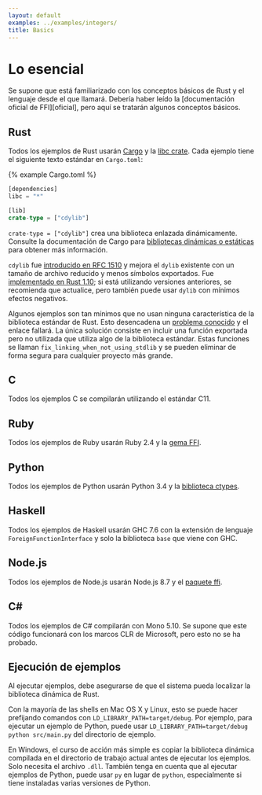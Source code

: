 ```yaml
---
layout: default
examples: ../examples/integers/
title: Basics
---
```


# Lo esencial

Se supone que está familiarizado con los conceptos básicos de Rust
y el lenguaje desde el que llamará. Debería haber leído la
[documentación oficial de FFI][oficial], pero aquí se tratarán
algunos conceptos básicos.

## Rust

Todos los ejemplos de Rust usarán [Cargo] y la [libc crate][libc]. Cada ejemplo tiene el siguiente texto estándar en `Cargo.toml`:

{% example Cargo.toml %}

```rust
[dependencies]
libc = "*"

[lib]
crate-type = ["cdylib"]
```

`crate-type = ["cdylib"]` crea una biblioteca enlazada dinámicamente.
Consulte la documentación de Cargo para
[bibliotecas dinámicas o estáticas][dyn-stat] para obtener más información.

`cdylib` fue [introducido en RFC 1510][rfc1510] y mejora el `dylib`
existente con un tamaño de archivo reducido y menos símbolos exportados.
Fue [implementado en Rust 1.10][rust-1.10]; si está utilizando versiones anteriores,
se recomienda que actualice, pero también puede usar `dylib` con mínimos efectos
negativos.

Algunos ejemplos son tan mínimos que no usan ninguna característica de la biblioteca
estándar de Rust. Esto desencadena un [problema conocido][rust-18807] y el enlace
fallará. La única solución consiste en incluir una función exportada pero no
utilizada que utiliza algo de la biblioteca estándar. Estas funciones se llaman
`fix_linking_when_not_using_stdlib` y se pueden eliminar de forma segura para
cualquier proyecto más grande.

## C

Todos los ejemplos C se compilarán utilizando el estándar C11.

## Ruby

Todos los ejemplos de Ruby usarán Ruby 2.4 y la [gema FFI][gem].

## Python

Todos los ejemplos de Python usarán Python 3.4 y la [biblioteca ctypes][ctypes].

## Haskell

Todos los ejemplos de Haskell usarán GHC 7.6 con la extensión de lenguaje `ForeignFunctionInterface` y solo la biblioteca `base` que viene con GHC.

## Node.js

Todos los ejemplos de Node.js usarán Node.js 8.7 y el [paquete ffi][node-ffi].

## C\#

Todos los ejemplos de C# compilarán con Mono 5.10. Se supone que este código
funcionará con los marcos CLR de Microsoft, pero esto no se ha probado.

## Ejecución de ejemplos

Al ejecutar ejemplos, debe asegurarse de que el sistema pueda localizar
la biblioteca dinámica de Rust.

Con la mayoría de las shells en Mac OS X y Linux, esto se puede hacer prefijando
comandos con `LD_LIBRARY_PATH=target/debug`. Por ejemplo, para ejecutar un ejemplo
de Python, puede usar `LD_LIBRARY_PATH=target/debug python src/main.py` del
directorio de ejemplo.

En Windows, el curso de acción más simple es copiar la biblioteca dinámica
compilada en el directorio de trabajo actual antes de ejecutar los ejemplos. Solo
necesita el archivo `.dll`. También tenga en cuenta que al ejecutar ejemplos de
Python, puede usar `py` en lugar de `python`, especialmente si tiene instaladas
varias versiones de Python.

[official]: https://doc.rust-lang.org/book/ffi.html
[Cargo]: https://crates.io/
[libc]: http://doc.rust-lang.org/libc/libc/index.html
[dyn-stat]: http://doc.crates.io/manifest.html#building-dynamic-or-static-libraries
[rfc1510]: https://github.com/rust-lang/rfcs/blob/master/text/1510-cdylib.md
[rust-1.10]: https://blog.rust-lang.org/2016/07/07/Rust-1.10.html
[rust-18807]: https://github.com/rust-lang/rust/issues/18807
[gem]: https://github.com/ffi/ffi
[ctypes]: https://docs.python.org/3/library/ctypes.html
[node-ffi]: https://www.npmjs.com/package/node-ffi

